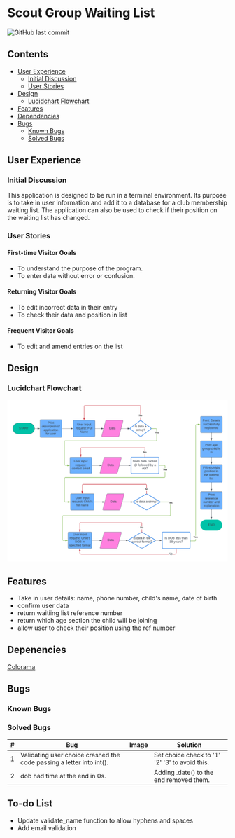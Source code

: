 # Scout Group Waiting List

![GitHub last commit](https://img.shields.io/github/last-commit/simonhw/waiting-list)

## Contents
- [User Experience](#user-experience)
    - [Initial Discussion](#initial-discussion)
    - [User Stories](#user-stories)
- [Design](#design)
    - [Lucidchart Flowchart](#lucidchart-flowchart)
- [Features](#features)
- [Dependencies](#depenencies)
- [Bugs](#bugs)
    - [Known Bugs](#known-bugs)
    - [Solved Bugs](#solved-bugs)


## User Experience
### Initial Discussion
This application is designed to be run in a terminal environment. Its purpose is to take in user information and add it to a database for a club membership waiting list. The application can also be used to check if their position on the waiting list has changed.

### User Stories
#### First-time Visitor Goals
- To understand the purpose of the program.
- To enter data without error or confusion.

#### Returning Visitor Goals
- To edit incorrect data in their entry
- To check their data and position in list

#### Frequent Visitor Goals
- To edit and amend entries on the list

## Design
### Lucidchart Flowchart

![Lucidchart flowchart version 1](assets/images/readme/flowchart_v1.png)

## Features
- Take in user details: name, phone number, child's name, date of birth
- confirm user data
- return waitiing list reference number
- return which age section the child will be joining
- allow user to check their position using the ref number

## Depenencies
[Colorama](https://pypi.org/project/colorama/)

## Bugs
### Known Bugs

### Solved Bugs
| # | Bug | Image | Solution |
| --- | --- | --- | --- |
| 1 | Validating user choice crashed the code passing a letter into int(). | | Set choice check to '1' '2' '3' to avoid this. |
| 2 | dob had time at the end in 0s. || Adding .date() to the end removed them. |

## To-do List
- Update validate_name function to allow hyphens and spaces
- Add email validation
